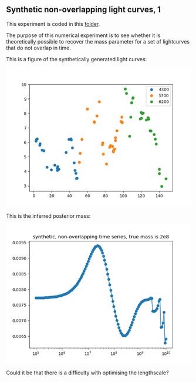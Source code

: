 ## Synthetic non-overlapping light curves, 1

This experiment is coded in this [folder](ConvolvedGaussianProcessesExperiments/Synthetics/Experiment3/).

The purpose of this numerical experiment is to see whether it is theoretically possible to recover the mass parameter for a set of lightcurves that do not overlap in time.

This is a figure of the synthetically generated light curves:

![Non_overlapping_lightcurves](Synthetics/Experiment3/lightcurves.png)

This is the inferred posterior mass:

![posterior_mass](Synthetics/Experiment3/posteriormass.png)

Could it be that there is a difficulty with optimising the lengthscale?
